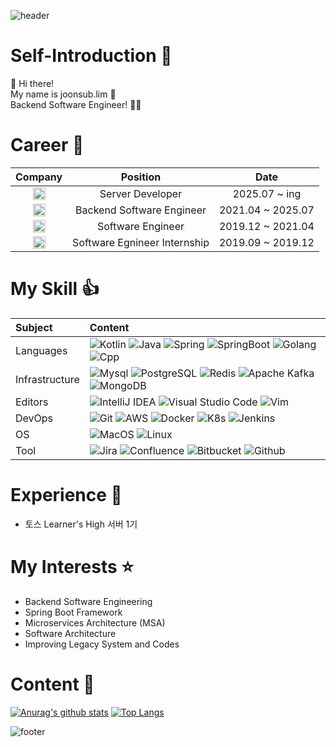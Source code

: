 ![header](https://capsule-render.vercel.app/api?type=waving&color=gradient&height=180&text=joonsub.lim&fontSize=45&section=header)

# Self-Introduction 🐥

🙌 Hi there!  
My name is joonsub.lim 👋  
Backend Software Engineer! 🧑‍💻  

# Career 💼

| Company | Position | Date |
|:---:|:---:|:---:|
| <img src="https://encrypted-tbn0.gstatic.com/images?q=tbn:ANd9GcTtPV-rOLEu4eFhHPkWWQbgfG-FSgTyXketfQ&s" height="20"/> | Server Developer | 2025.07 ~ ing |
| <img src="https://upload.wikimedia.org/wikipedia/commons/b/b7/AhnLab.png" height="20"/> | Backend Software Engineer | 2021.04 ~ 2025.07 |
| <img src="https://www.jiransnc.com/public/images/layout/logo.svg" height="20"/> | Software Engineer | 2019.12 ~ 2021.04 |
| <img src="https://www.kjebi.com/web/corpLogoFile/ops/306488/NO/Clogo_CTYPE_resize_CID_5148154945_CNAME_NETMAN_CLANG_NO_CSIZE_608X179.png" height="20"/> | Software Egnineer Internship | 2019.09 ~ 2019.12 |

# My Skill 👍

| Subject | Content |
|:---|:---|
| Languages | ![Kotlin](https://img.shields.io/badge/Kotlin-7F52FF?style=flat-square&logo=Kotlin&logoColor=white) ![Java](https://img.shields.io/badge/Java-ED8B00?style=flat-square&logo=openjdk&logoColor=white) ![Spring](https://img.shields.io/badge/Spring-6DB33F?style=flat-square&logo=Spring&logoColor=white) ![SpringBoot](https://img.shields.io/badge/SpringBoot-6DB33F?style=flat-square&logo=SpringBoot&logoColor=white) ![Golang](https://img.shields.io/badge/-Go-00ADD8?style=flat-square&logo=go&logoColor=white) ![Cpp](https://img.shields.io/badge/-C++-00599C?style=flat-square&logo=C%2B%2B&logoColor=white) |
| Infrastructure | ![Mysql](https://img.shields.io/badge/-MySQL-005C84?style=flat-square&logo=mysql&logoColor=white) ![PostgreSQL](https://img.shields.io/badge/-PostgreSQL-316192?style=flat-square&logo=postgresql&logoColor=white) ![Redis](https://img.shields.io/badge/redis-%23DD0031.svg?style=flat-square&logo=redis&logoColor=white) ![Apache Kafka](https://img.shields.io/badge/Kafka-000?style=flat-square&logo=apachekafka) ![MongoDB](https://img.shields.io/badge/MongoDB-%234ea94b.svg?style=flat-square&logo=mongodb&logoColor=white) |
| Editors | ![IntelliJ IDEA](https://img.shields.io/badge/IntelliJIDEA-000000.svg?style=flat-square&logo=intellij-idea&logoColor=white) ![Visual Studio Code](https://img.shields.io/badge/-Visual%20Studio%20Code-0078d7.svg?style=flat-square&logo=visual-studio-code&logoColor=white) ![Vim](https://img.shields.io/badge/-VIM-2311AB00.svg?&style=flat-square&logo=vim&logoColor=white) |
| DevOps | ![Git](https://img.shields.io/badge/Git-181717?style=flat-square&logo=Git&logoColor=white) ![AWS](https://img.shields.io/badge/Amazon%20AWS-FF9900?style=flat-square&logo=Amazon%20AWS&logoColor=white) ![Docker](https://img.shields.io/badge/-Docker-2CA5E0?style=flat-square&logo=docker&logoColor=white) ![K8s](https://img.shields.io/badge/-kubernetes-326ce5.svg?&style=flat-square&logo=kubernetes&logoColor=white) ![Jenkins](https://img.shields.io/badge/Jenkins-D24939?style=flat-square&logo=Jenkins&logoColor=white) |
| OS | ![MacOS](https://img.shields.io/badge/-mac%20os-000000?style=flat-square&logo=apple&logoColor=white) ![Linux](https://img.shields.io/badge/-Linux-FCC624?style=flat-square&logo=linux&logoColor=black) |
| Tool | ![Jira](https://img.shields.io/badge/jira-%230A0FFF.svg?style=flat-square&logo=jira&logoColor=white)	![Confluence](https://img.shields.io/badge/confluence-%23172BF4.svg?style=flat-square&logo=confluence&logoColor=white) ![Bitbucket](https://img.shields.io/badge/bitbucket-%230047B3.svg?style=flat-square&logo=bitbucket&logoColor=white) ![Github](http://img.shields.io/badge/-Github-181717?style=flat-square&logo=Github&logoColor=white) |

# Experience 💪

* 토스 Learner's High 서버 1기

# My Interests ⭐

* Backend Software Engineering
* Spring Boot Framework
* Microservices Architecture (MSA)
* Software Architecture
* Improving Legacy System and Codes

# Content 📘

[![Anurag's github stats](https://github-readme-stats.vercel.app/api?username=tear94fall&show_icons=true)](https://github.com/tear94fall)
[![Top Langs](https://github-readme-stats.vercel.app/api/top-langs/?username=tear94fall&hide=css,html,hack,Makefile&layout=compact&langs_count=8)](https://github.com/tear94fall/github-readme-stats)

![footer](https://capsule-render.vercel.app/api?type=waving&color=gradient&height=180&section=footer)
<!--
**tear94fall/tear94fall** is a ✨ _special_ ✨ repository because its `README.md` (this file) appears on your GitHub profile.

Here are some ideas to get you started:

- 🔭 I’m currently working on ...
- 🌱 I’m currently learning ...
- 👯 I’m looking to collaborate on ...
- 🤔 I’m looking for help with ...
- 💬 Ask me about ...
- 📫 How to reach me: ...
- 😄 Pronouns: ...
- ⚡ Fun fact: ...
-->
